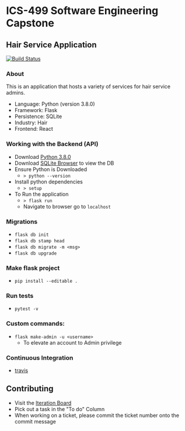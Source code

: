 # ICS-499 Software Engineering Capstone
## Hair Service Application
[![Build Status](https://travis-ci.org/ics499-capstone/hair-service-scheduler.svg?branch=master)](https://travis-ci.org/ics499-capstone/hair-service-scheduler)

### About
This is an application that hosts a variety of services for hair service admins.
- Language: Python (version 3.8.0)
- Framework: Flask
- Persistence: SQLite
- Industry: Hair
- Frontend: React

### Working with the Backend (API)
- Download [Python 3.8.0](https://www.python.org/downloads/release/python-380/)
- Download [SQLite Browser](https://sqlitebrowser.org/dl/) to view the DB
- Ensure Python is Downloaded
  - `> python --version`
- Install python dependencies
  - `> setup`
- To Run the application
  - `> flask run`
  - Navigate to browser go to `localhost`
  
### Migrations
- ```flask db init```
- ```flask db stamp head```
- ```flask db migrate -m <msg>```
- ```flask db upgrade```

### Make flask project
- ```pip install --editable .```

### Run tests
- ```pytest -v```

### Custom commands:
- ```flask make-admin -u <username>```
  - To elevate an account to Admin privilege

### Continuous Integration
- [travis](https://travis-ci.org/github/ics499-capstone/hair-service-scheduler)

## Contributing
- Visit the [Iteration Board](https://github.com/ics499-capstone/hair-service-scheduler/projects/1)
- Pick out a task in the "To do" Column
- When working on a ticket, please commit the ticket number onto the commit message
